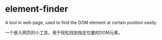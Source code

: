 # element-finder
A tool in web page, used to find the DOM element at certain position easily.

一个嵌入网页的小工具，用于轻松找到指定位置的DOM元素。

